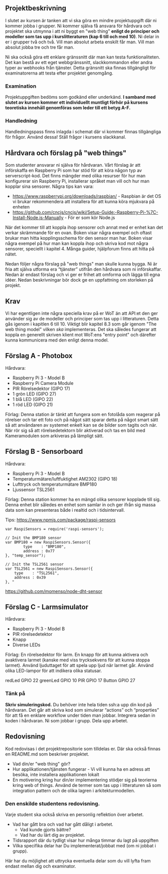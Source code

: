## Projektbeskrivning

I slutet av kursen är tanken att vi ska göra en mindre projektuppgift där ni kommer jobba i grupper. Ni kommer själva få ansvara för hårdvara och projektet ska utmynna i att ni byggt en "web thing" **enligt de principer och modeller som tas upp i kurslitteraturen (kap 6 till och med 10)**. Ni delar in er i grupper två och två. Vill man absolut arbeta enskilt får man. Vill man absolut jobba tre och tre får man.

Ni ska också göra ett enklare gränssnitt där man kan testa funktionaliteten. Det kan bestå av ett eget webbgränssnitt, slackkommandon eller andra typer av webhooks från tjänster. Detta gränsnitt ska finnas tillgängligt för examinatorerna att testa efter projektet genomgång.

### Examination

Projektuppgiften bedöms som godkänd eller underkänd.
**I samband med slutet av kursen kommer ett individuellt muntligt förhör på kursens teoretiska innehåll genomföras som leder till ett betyg A-F.**

### Handledning

Handledningspass finns inlagda i schemat där vi kommer finnas tillgängliga för frågor. Använd dessa! Ställ frågor i kursens slackkanal. 

## Hårdvara och förslag på "web things"

Som studenter ansvarar ni själva för hårdvaran. Vårt förslag är att införskaffa en Raspberry Pi som har stöd för att köra någon typ av serverscript-kod. Det finns mängder med olika resurser för hur man konfigurerar sin Raspberry Pi, installerar språket man vill och hur man kopplar sina sensorer. Några tips kan vara:

- https://www.raspberrypi.org/downloads/raspbian/ - Raspbian är det OS vi brukar rekommendera att installera för att kunna köra mjukvara på enheten
- https://github.com/cncjs/cncjs/wiki/Setup-Guide:-Raspberry-Pi-%7C-Install-Node.js-Manually - För er som kör Node.js

När det kommer till att koppla ihop sensorer och annat med er enhet kan det verkar skrämmande för en ovan. Boken visar några exempel och oftast brukar man hitta kopplingsschema för den sensor man har. Boken visar några exempel på hur man kan koppla ihop och skriva kod mot några sensorer, speciellt i kapitel 4. Många guider, hjälpforum finns att hitta på nätet.

Nedan följer några förslag på "web things" man skulle kunna bygga. Ni är fria att själva utforma era “tjänster” utifrån den hårdvara som ni införskaffar. Nedan är endast förslag och vi ger er frihet att omforma och lägga till egna idéer. Nedan beskrivningar bör dock ge en uppfattning om storleken på projekt. 

## Krav

Vi har egentligen inte några speciella krav på er WoT än att API:et den ger använder sig av de modeller och principer som tas upp i litteraturen. Detta gås igenom i kapitlen 6 till 10. Viktigt blir kapitel 8.3 som går igenom "The web thing model" vilken *ska* implementeras. Det ska således fungerar att koppla en generellt skriven klient mot WoT:ens "entry point" och därefter kunna kommunicera med den enligt denna model.

## Förslag A - Photobox

Hårdvara:
- Raspberry Pi 3 - Model B
- Raspberry Pi Camera Module 
- PIR Rörelsedektor (GIPO 17)
- 1 grön LED (GIPO 27)
- 1 blå LED (GIPO 22)
- 1 röd LED (GIPO 21)

Förlag: Denna station är tänkt att fungera som en fotolåda som reagerar på rörelser och tar ett foto och på något sätt sparar detta på något smart sätt så att användaren av systemet enkelt kan se de bilder som tagits och när. När rör sig så att rörelsedetektorn blir aktiverad och tas en bild med Kameramodulen som arkiveras på lämpligt sätt.

## Förslag B - Sensorboard

Hårdvara:
- Raspberry Pi 3 - Model B
- Temperaturmätare/luftfuktighet AM2302 (GIPO 18)
- Lufttryck och temperaturmätare BMP180
- Ljussensor TSL2561

Förlag: Denna station kommer ha en mängd olika sensorer kopplade till sig. Denna enhet blir således en enhet som samlar in och ger ifrån sig massa data som kan presenteras både i realtid och i tidsintervall.

Tips: https://www.npmjs.com/package/raspi-sensors
```
var RaspiSensors = require('raspi-sensors');

// Init the BMP180 sensor
var BMP180 = new RaspiSensors.Sensor({
        type    : "BMP180",
        address : 0x77
}, "temp_sensor");

// Init the TSL2561 sensor
var TSL2561 = new RaspiSensors.Sensor({
    type    : "TSL2561",
    address : 0x39
}, "
```

https://github.com/momenso/node-dht-sensor

## Förslag C - Larmsimulator
Hårdvara:
- Raspberry Pi 3 - Model B
- PIR rörelsedetektor
- Knapp
- Diverse LEDs

Förlag: En rörelsedektor för larm. En knapp för att kunna aktivera och avaktivera larmet (kanske med viss trycksekvens för att kunna stoppa larmet). Använd ljuduttaget för att spela upp ljud när larmet går. Använd olika LED-lampor för att indikera olika statusar.

redLed GPIO 22
greenLed GPIO 10
PIR GPIO 17
Button GPIO 27


### Tänk på
**Skriv simuleringskod.** Du behöver inte hela tiden ssh:a upp din kod på hårdvaran. Det går att skriva kod som simulerar “actions” och “properties” för att få en enklare workflow under tiden man jobbar. Integrera sedan in koden i hårdvaran. Ni som jobbar i grupp. Dela upp arbetet. 

## Redovisning

Kod redovisas i det projektrepositorie som tilldelas er. Där ska också finnas en README.md som beskriver projektet.
* Vad din/er "web thing" gör? 
* Hur applikationen/tjänsten fungerar - Vi vill kunna ha en adress att besöka, inte installera applikationen lokalt
* En motivering kring hur din/er implementering stödjer sig på teorierna kring web of things. Använd de termer som tas upp i litteraturen så som integration pattern och de olika lagren i arkitekturmodellen.

### Den enskilde studentens redovisning.
Varje student ska också skriva en personlig reflektion över arbetet. 

* Vad har gått bra och vad har gått dåligt i arbetet.
  * Vad kunde gjorts bättre?
  * Vad har du lärt dig av projektet.
* Tidsrapport där du tydligt visar hur många timmar du lagt på uppgiften
* Vilka specifika delar har Du implementerat/jobbat med (om ni jobbat i grupp).

Här har du möjlighet att uttrycka eventuella delar som du vill lyfta fram endast mellan dig och examinator. 
